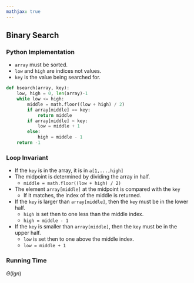 ```yaml
---
mathjax: true
---
```

## Binary Search

### Python Implementation

* `array` must be sorted.
* `low` and `high` are indices not values.
* `key` is the value being searched for.

```py
def bsearch(array, key):
    low, high = 0, len(array)-1
    while low <= high:
        middle = math.floor((low + high) / 2)
        if array[middle] == key:
            return middle
        if array[middle] < key:
            low = middle + 1
        else:
            high = middle - 1
    return -1
```

### Loop Invariant

* If the `key` is in the array, it is in `a[1,...,high]`
* The midpoint is determined by dividing the array in half.
  * `middle = math.floor((low + high) / 2)`
* The element `array[middle]` at the midpoint is compared with the `key`
  * If it matches, the index of the middle is returned.
* If the `key` is larger than `array[middle]`, then the `key` must be in the lower half.
  * `high` is set then to one less than the middle index.
  * `high = middle - 1`
* If the `key` is smaller than `array[middle]`, then the `key` must be in the upper half.
  * `low` is set then to one above the middle index.
  * `low = middle + 1`

### Running Time

$\Theta(lgn)$
